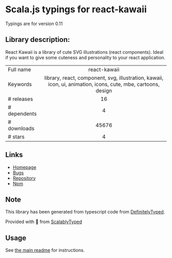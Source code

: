 
# Scala.js typings for react-kawaii

Typings are for version 0.11

## Library description:
React Kawaii is a library of cute SVG illustrations (react components). Ideal if you want to give some cuteness and personality to your react application.

|                    |                 |
| ------------------ | :-------------: |
| Full name          | react-kawaii |
| Keywords           | library, react, component, svg, illustration, kawaii, icon, ui, animation, icons, cute, mbe, cartoons, design |
| # releases         | 16 |
| # dependents       | 4 |
| # downloads        | 45676 |
| # stars            | 4 |

## Links
- [Homepage](https://github.com/miukimiu/react-kawaii#readme)
- [Bugs](https://github.com/miukimiu/react-kawaii/issues)
- [Repository](https://github.com/miukimiu/react-kawaii)
- [Npm](https://www.npmjs.com/package/react-kawaii)
    


## Note
This library has been generated from typescript code from [DefinitelyTyped](https://definitelytyped.org).

Provided with :purple_heart: from [ScalablyTyped](https://github.com/oyvindberg/ScalablyTyped)

## Usage
See [the main readme](../../readme.md) for instructions.



